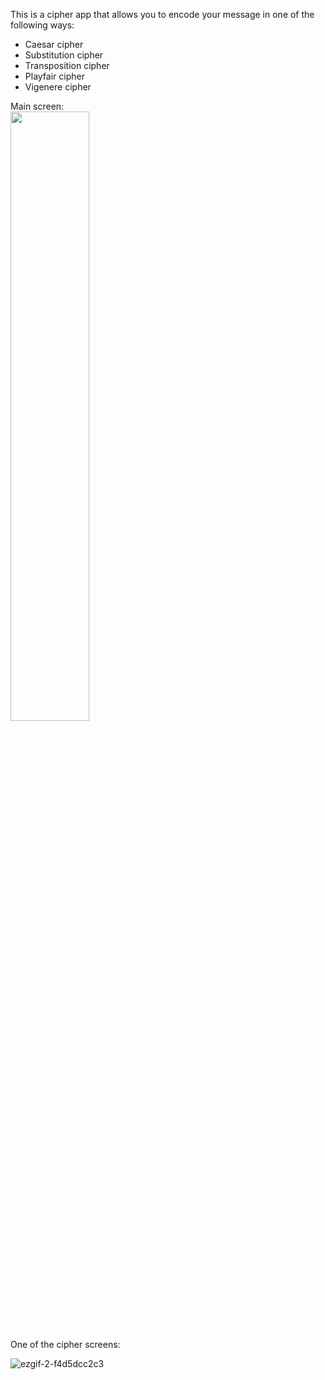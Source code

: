 This is a cipher app that allows you to encode your message in one of the following ways:
<ul>
<li> Caesar cipher </li>
<li> Substitution cipher </li>
<li> Transposition cipher </li>
<li> Playfair cipher </li>
<li> Vigenere cipher </li>
</ul>

Main screen:<br>
<img src = "https://i.imgur.com/jvxIyko.png" width = "50%" height = "50%">

One of the cipher screens:<br>

![ezgif-2-f4d5dcc2c3](https://user-images.githubusercontent.com/30433825/38808399-66a1bf94-41c3-11e8-8831-084a6d731a17.gif)


